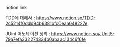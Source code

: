 notion link 

TDD에 대해서 : https://www.notion.so/TDD-2c5214f0ddd94b6381bfc0eaa048227e

JUint 어노테이션 정리 : https://www.notion.so/JUnit5-79a7efa332274334b0abaac134c6f6fe